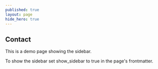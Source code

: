 ```yaml
---
published: true
layout: page
hide_hero: true
---
```


## Contact

This is a demo page showing the sidebar.

To show the sidebar set show_sidebar to true in the page's frontmatter.


